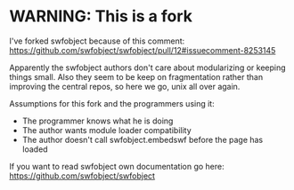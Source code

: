 WARNING: This is a fork
=======================

I've forked swfobject because of this comment: https://github.com/swfobject/swfobject/pull/12#issuecomment-8253145

Apparently the swfobject authors don't care about modularizing or keeping things small.
Also they seem to be keep on fragmentation rather than improving the central repos, so here we go, unix all over again.

Assumptions for this fork and the programmers using it:
* The programmer knows what he is doing
* The author wants module loader compatibility
* The author doesn't call swfobject.embedswf before the page has loaded


If you want to read swfobject own documentation go here: https://github.com/swfobject/swfobject
